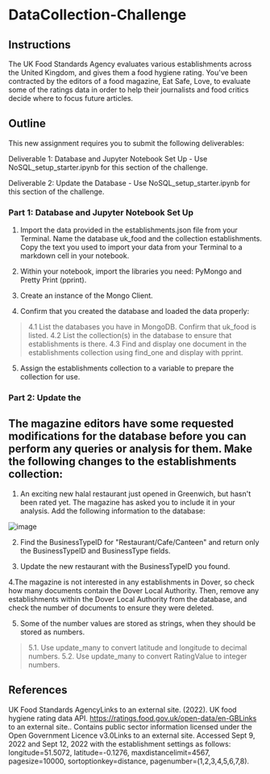 # DataCollection-Challenge


## Instructions

The UK Food Standards Agency evaluates various establishments across the United Kingdom, and gives them a food hygiene rating. You've been contracted by the editors of a food magazine, Eat Safe, Love, to evaluate some of the ratings data in order to help their journalists and food critics decide where to focus future articles.



## Outline

This new assignment requires you to submit the following deliverables:

Deliverable 1: Database and Jupyter Notebook Set Up - Use NoSQL_setup_starter.ipynb for this section of the challenge.

Deliverable 2: Update the Database - Use NoSQL_setup_starter.ipynb for this section of the challenge.



### Part 1: Database and Jupyter Notebook Set Up

1. Import the data provided in the establishments.json file from your Terminal. Name the database uk_food and the collection establishments. Copy the text you used to import your data from your Terminal to a markdown cell in your notebook.

2. Within your notebook, import the libraries you need: PyMongo and Pretty Print (pprint).

3. Create an instance of the Mongo Client.

4. Confirm that you created the database and loaded the data properly:
>4.1 List the databases you have in MongoDB. Confirm that uk_food is listed.
>4.2 List the collection(s) in the database to ensure that establishments is there.
>4.3 Find and display one document in the establishments collection using find_one and display with pprint.

5. Assign the establishments collection to a variable to prepare the collection for use.



### Part 2: Update the 
## The magazine editors have some requested modifications for the database before you can perform any queries or analysis for them. Make the following changes to the establishments collection:

1. An exciting new halal restaurant just opened in Greenwich, but hasn't been rated yet. The magazine has asked you to include it in your analysis. Add the following information to the database:

![image](https://github.com/ChenitaFrancis-Hare/NoSQL-Challenge/assets/131192552/51928816-7fd5-4f4b-84bc-9b83018e9a58)

2. Find the BusinessTypeID for "Restaurant/Cafe/Canteen" and return only the BusinessTypeID and BusinessType fields.

3. Update the new restaurant with the BusinessTypeID you found.

4.The magazine is not interested in any establishments in Dover, so check how many documents contain the Dover Local Authority. Then, remove any establishments within the Dover Local Authority from the database, and check the number of documents to ensure they were deleted.

5. Some of the number values are stored as strings, when they should be stored as numbers.
> 5.1. Use update_many to convert latitude and longitude to decimal numbers.
> 5.2. Use update_many to convert RatingValue to integer numbers.



## References

UK Food Standards AgencyLinks to an external site. (2022). UK food hygiene rating data API. https://ratings.food.gov.uk/open-data/en-GBLinks to an external site.. Contains public sector information licensed under the Open Government Licence v3.0Links to an external site.
Accessed Sept 9, 2022 and Sept 12, 2022 with the establishment settings as follows: longitude=51.5072, latitude=-0.1276, maxdistancelimit=4567, pagesize=10000, sortoptionkey=distance, pagenumber=(1,2,3,4,5,6,7,8).





